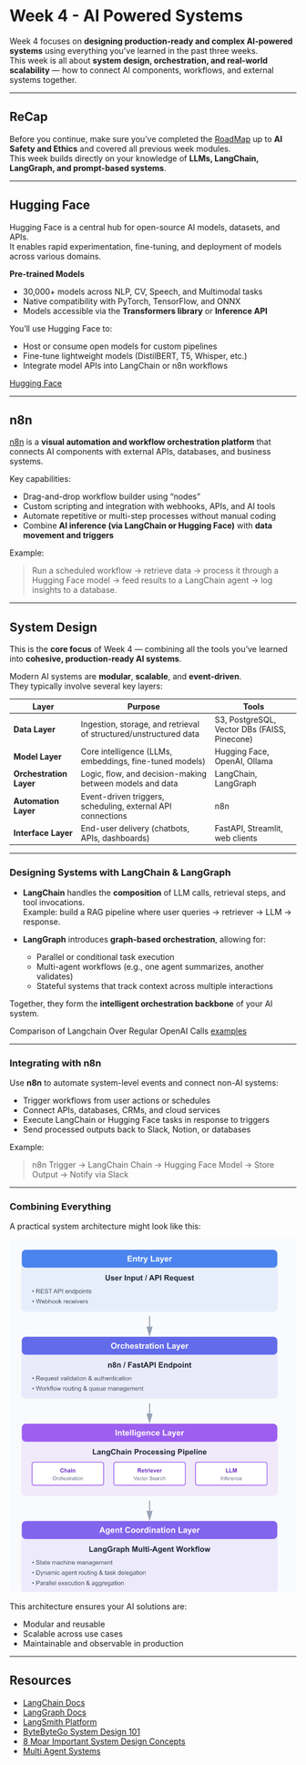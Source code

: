 # Week 4 - AI Powered Systems

Week 4 focuses on **designing production-ready and complex AI-powered systems** using everything you've learned in the past three weeks.  
This week is all about **system design, orchestration, and real-world scalability** — how to connect AI components, workflows, and external systems together.

---

## ReCap

Before you continue, make sure you’ve completed the [RoadMap](https://roadmap.sh/r/ai-engineering-6jguf) up to **AI Safety and Ethics** and covered all previous week modules.  
This week builds directly on your knowledge of **LLMs, LangChain, LangGraph, and prompt-based systems**.

---

## Hugging Face

Hugging Face is a central hub for open-source AI models, datasets, and APIs.  
It enables rapid experimentation, fine-tuning, and deployment of models across various domains.

**Pre-trained Models**
- 30,000+ models across NLP, CV, Speech, and Multimodal tasks  
- Native compatibility with PyTorch, TensorFlow, and ONNX  
- Models accessible via the **Transformers library** or **Inference API**

You’ll use Hugging Face to:
- Host or consume open models for custom pipelines  
- Fine-tune lightweight models (DistilBERT, T5, Whisper, etc.)  
- Integrate model APIs into LangChain or n8n workflows  

[Hugging Face](content/hugging-face.md)

---

## n8n

[n8n](https://n8n.io/) is a **visual automation and workflow orchestration platform** that connects AI components with external APIs, databases, and business systems.

Key capabilities:
- Drag-and-drop workflow builder using “nodes”  
- Custom scripting and integration with webhooks, APIs, and AI tools  
- Automate repetitive or multi-step processes without manual coding  
- Combine **AI inference (via LangChain or Hugging Face)** with **data movement and triggers**

Example:
> Run a scheduled workflow → retrieve data → process it through a Hugging Face model → feed results to a LangChain agent → log insights to a database.

---

##  System Design

This is the **core focus** of Week 4 — combining all the tools you’ve learned into **cohesive, production-ready AI systems**.

Modern AI systems are **modular**, **scalable**, and **event-driven**.  
They typically involve several key layers:

| Layer | Purpose | Tools |
|-------|----------|-------|
| **Data Layer** | Ingestion, storage, and retrieval of structured/unstructured data | S3, PostgreSQL, Vector DBs (FAISS, Pinecone) |
| **Model Layer** | Core intelligence (LLMs, embeddings, fine-tuned models) | Hugging Face, OpenAI, Ollama |
| **Orchestration Layer** | Logic, flow, and decision-making between models and data | LangChain, LangGraph |
| **Automation Layer** | Event-driven triggers, scheduling, external API connections | n8n |
| **Interface Layer** | End-user delivery (chatbots, APIs, dashboards) | FastAPI, Streamlit, web clients |

---

### Designing Systems with LangChain & LangGraph

- **LangChain** handles the **composition** of LLM calls, retrieval steps, and tool invocations.  
  Example: build a RAG pipeline where user queries → retriever → LLM → response.

- **LangGraph** introduces **graph-based orchestration**, allowing for:
  - Parallel or conditional task execution  
  - Multi-agent workflows (e.g., one agent summarizes, another validates)  
  - Stateful systems that track context across multiple interactions  

Together, they form the **intelligent orchestration backbone** of your AI system.

Comparison of Langchain Over Regular OpenAI Calls 
[examples](content/langchain-examples.md)


---

### Integrating with n8n

Use **n8n** to automate system-level events and connect non-AI systems:  
- Trigger workflows from user actions or schedules  
- Connect APIs, databases, CRMs, and cloud services  
- Execute LangChain or Hugging Face tasks in response to triggers  
- Send processed outputs back to Slack, Notion, or databases  

Example:
> n8n Trigger → LangChain Chain → Hugging Face Model → Store Output → Notify via Slack

---

### Combining Everything

A practical system architecture might look like this:

![system design](system-design.png)

This architecture ensures your AI solutions are:
- Modular and reusable  
- Scalable across use cases  
- Maintainable and observable in production  


---

## Resources

- [LangChain Docs](https://python.langchain.com/docs/)
- [LangGraph Docs](https://langchain-ai.github.io/langgraph/)
- [LangSmith Platform](https://smith.langchain.com/)
- [ByteByteGo System Design 101](https://github.com/ByteByteGoHq/system-design-101)
- [8 Moar Important System Design Concepts](https://www.youtube.com/watch?v=BTjxUS_PylA)
- [Multi Agent Systems](https://medium.com/@princekrampah/multi-agent-architecture-in-multi-agent-systems-multi-agent-system-design-patterns-langgraph-b92e934bf843)

